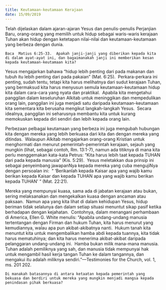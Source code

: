 ```yaml
---
title: Keutamaan-keutamaan Kerajaan
date: 15/09/2019
---
```


Telah dijelaskan dalam ajaran-ajaran Yesus dan penulis-penulis Perjanjian Baru, orang-orang yang memilih untuk hidup sebagai waris-waris kerajaan Tuhan akan hidup dengan ketetapan nilai-nilai dan keutamaan-keutamaan yang berbeza dengan dunia.

`Baca  Matius 6:25-33.  Apakah janji-janji yang diberikan kepada kita di dalam ayat-ayat ini, dan bagaimanakah janji ini memberikan kesan kepada keutamaan-keutamaan kita?`

Yesus mengajarkan bahawa “hidup lebih penting dari pada makanan dan tubuh itu lebih penting dari pada pakaian” (Mat. 6:25).  Perkara-perkara ini penting, sudah tentu, tetapi kita harus melihatnya dari sudut kerajaan Tuhan, yang bermaksud kita harus menyusun semula keutamaan-keutamaan hidup kita dalam cara-cara yang nyata dan praktikal.  Apabila kita mengetahui panggilan dalam keseluruhan Alkitab untuk meninggikan dan mempedulikan orang lain, panggilan ini juga menjadi satu daripada keutamaan-keutamaan kita sementara kita berusaha mengikut langkah-langkah Yesus.  Secara idealnya, panggilan ini seharusnya membantu kita untuk kurang memokuskan kepada diri sendiri dan lebih kepada orang lain.

Perbezaan pelbagai keutamaan yang berbeza ini juga mengubah hubungan kita dengan mereka yang lebih berkuasa dari kita dan dengan mereka yang ditindas.  Walaupun Alkitab mengajarkan orang-orang Kristian untuk menghormati dan menurut pemerintah-pemerintah kerajaan, sejauh yang mungkin (lihat, sebagai contoh, Rm. 13:1-7), namun ada titiknya di mana kita perlu menggemakan kata-kata Petrus: “Kita harus lebih taat kepada TUHAN dari pada kepada manusia” (Kis. 5:29).  Yesus meletakkan dua prinsip ini sebagai penyeimbang jawapanNya kepada mereka yang cuba mengujiNya dengan persoalan ini:  “ ‘Berikanlah kepada Kaisar apa yang wajib kamu berikan kepada Kaisar dan kepada TUHAN apa yang wajib kamu berikan kepada TUHAN’ “ (Mat. 22:21).

Mereka yang mempunyai kuasa, sama ada di jabatan kerajaan atau bukan, sering melaksanakan dan mengekalkan kuasa dengan ancaman atau paksaan.  Namun apa yang kita lihat di dalam kehidupan Yesus, hidup beriman tidak selalunya dan dalam setiap situasi menuntut sikap pasif ketika berhadapan dengan kejahatan.  Contohnya, dalam menangani perhambaan di America, Ellen G. White menulis: “Apabila undang-undang manusia tertentangan dengan Firman dan hukum Tuhan, kita harus menurut yang kemudiannya, walau apa pun akibat-akibatnya nanti.  Hukum tanah kita menuntut kita untuk mengembalikan hamba abdi kepada tuannya, kita tidak harus mematuhinya; dan kita harus menerima akibat-akibat daripada pelanggaran undang-undang ini.  Hamba bukan milik mana-mana manusia.  Tuhan adalah pemiliknya yang sah, dan manusia tidak mempunyai hak untuk mengambil hasil kerja tangan Tuhan ke dalam tangannya, dan mengakui itu adalah miliknya sendiri.”—Testimonies for the Church, vol. 1, ms. 201 202.

`Di manakah batasannya di antara ketaatan kepada pemerintah yang bekuasa dan berdiri untuk mereka yang mungkin menjadi mangsa kepada penindasan pihak berkuasa?`